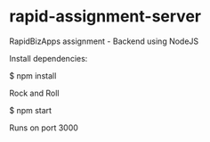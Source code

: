 # rapid-assignment-server
RapidBizApps assignment - Backend using NodeJS

Install dependencies:

$ npm install

Rock and Roll

$ npm start

Runs on port 3000
